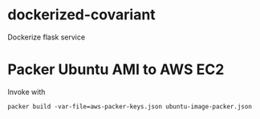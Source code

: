 # dockerized-covariant
Dockerize flask service

# Packer Ubuntu AMI to AWS EC2
Invoke with
```
packer build -var-file=aws-packer-keys.json ubuntu-image-packer.json
```
